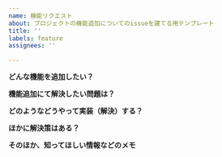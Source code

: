 ```yaml
---
name: 機能リクエスト
about: プロジェクトの機能追加についてのissueを建てる用テンプレート
title: ''
labels: feature
assignees: ''

---
```


**どんな機能を追加したい？**


**機能追加にて解決したい問題は？**


**どのようなどうやって実装（解決）する？**


**ほかに解決策はある？**


**そのほか、知ってほしい情報などのメモ**
